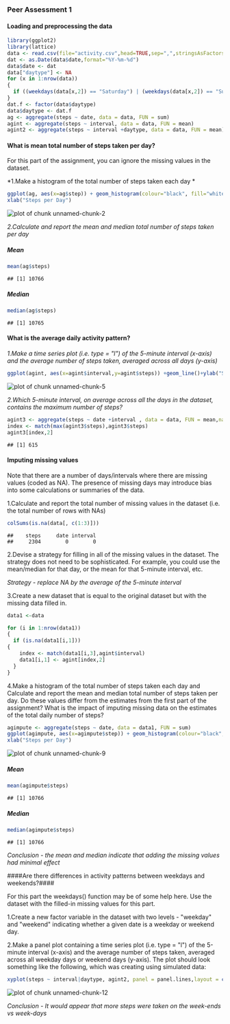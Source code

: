 ### Peer Assessment 1

#### Loading and preprocessing the data



```r
library(ggplot2)
library(lattice)
data <- read.csv(file="activity.csv",head=TRUE,sep=",",stringsAsFactors=FALSE)
dat <- as.Date(data$date,format="%Y-%m-%d")
data$date <- dat
data["daytype"] <- NA
for (x in 1:nrow(data))
{
  if ((weekdays(data[x,2]) == "Saturday") | (weekdays(data[x,2]) == "Sunday")) { data[x,4] = "weekend" } else  {data[x,4] = "weekday"}
}
dat.f <- factor(data$daytype)
data$daytype <- dat.f
ag <- aggregate(steps ~ date, data = data, FUN = sum)
agint <- aggregate(steps ~ interval, data = data, FUN = mean)
agint2 <- aggregate(steps ~ interval +daytype, data = data, FUN = mean)
```



#### What is mean total number of steps taken per day?

For this part of the assignment, you can ignore the missing values in the dataset.

*1.Make a histogram of the total number of steps taken each day *


```r
ggplot(ag, aes(x=ag$step)) + geom_histogram(colour="black", fill="white",binwidth=800)+
xlab("Steps per Day")
```

![plot of chunk unnamed-chunk-2](./PA1_template_files/figure-html/unnamed-chunk-2.png) 

*2.Calculate and report the mean and median total number of steps taken per day*

##### Mean

```r
mean(ag$steps)
```

```
## [1] 10766
```
##### Median

```r
median(ag$steps)
```

```
## [1] 10765
```


#### What is the average daily activity pattern?

*1.Make a time series plot (i.e. type = "l") of the 5-minute interval (x-axis) and the average number of steps taken, averaged across all days (y-axis)*

```r
ggplot(agint, aes(x=agint$interval,y=agint$steps)) +geom_line()+ylab("Steps")+ xlab("5-minute Intervals")
```

![plot of chunk unnamed-chunk-5](./PA1_template_files/figure-html/unnamed-chunk-5.png) 

*2.Which 5-minute interval, on average across all the days in the dataset, contains the maximum number of steps?*


```r
agint3 <- aggregate(steps ~ date +interval , data = data, FUN = mean,na.rm=TRUE)
index <- match(max(agint3$steps),agint3$steps)
agint3[index,2]
```

```
## [1] 615
```

#### Imputing missing values ####

Note that there are a number of days/intervals where there are missing values (coded as NA). The presence of missing days may introduce bias into some calculations or summaries of the data.

1.Calculate and report the total number of missing values in the dataset (i.e. the total number of rows with NAs)


```r
colSums(is.na(data[, c(1:3)])) 
```

```
##    steps     date interval 
##     2304        0        0
```

2.Devise a strategy for filling in all of the missing values in the dataset. The strategy does not need to be sophisticated. For example, you could use the mean/median for that day, or the mean for that 5-minute interval, etc.

*Strategy - replace NA by the average of the 5-minute interval*



3.Create a new dataset that is equal to the original dataset but with the missing data filled in.

```r
data1 <-data

for (i in 1:nrow(data1)) 
{
  if (is.na(data1[i,1]))
{
    index <- match(data1[i,3],agint$interval)
    data1[i,1] <- agint[index,2]
  }
}
```

4.Make a histogram of the total number of steps taken each day and Calculate and report the mean and median total number of steps taken per day. Do these values differ from the estimates from the first part of the assignment? What is the impact of imputing missing data on the estimates of the total daily number of steps?

```r
agimpute <- aggregate(steps ~ date, data = data1, FUN = sum)
ggplot(agimpute, aes(x=agimpute$step)) + geom_histogram(colour="black", fill="white",binwidth=800)+
xlab("Steps per Day")
```

![plot of chunk unnamed-chunk-9](./PA1_template_files/figure-html/unnamed-chunk-9.png) 

##### Mean


```r
mean(agimpute$steps)
```

```
## [1] 10766
```
##### Median

```r
median(agimpute$steps)
```

```
## [1] 10766
```
*Conclusion - the mean and median indicate that adding the missing values had minimal effect*

####Are there differences in activity patterns between weekdays and weekends?####

For this part the weekdays() function may be of some help here. Use the dataset with the filled-in missing values for this part.

1.Create a new factor variable in the dataset with two levels - "weekday" and "weekend" indicating whether a given date is a weekday or weekend day.


2.Make a panel plot containing a time series plot (i.e. type = "l") of the 5-minute interval (x-axis) and the average number of steps taken, averaged across all weekday days or weekend days (y-axis). The plot should look something like the following, which was creating using simulated data:


```r
xyplot(steps ~ interval|daytype, agint2, panel = panel.lines,layout = c(1,2))
```

![plot of chunk unnamed-chunk-12](./PA1_template_files/figure-html/unnamed-chunk-12.png) 

*Conclusion - It would appear that more steps were taken on the week-ends vs week-days*

